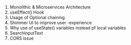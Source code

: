 1. Monolithic & Microservices Architecture 
2. useEffect() Hook
3. Usage of Optional chaining
4. Shimmer UI to improve user -experience
5. Why use of useState() variables instead pf local variables
6. SearchInputText
7. CORS issue
